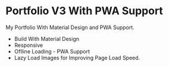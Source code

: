 # Portfolio V3 With PWA Support

My Portfolio With Material Design and PWA Support.

* Build With Material Design
* Responsive
* Oflline Loading - PWA Support
* Lazy Load Images for Improving Page Load Speed.

